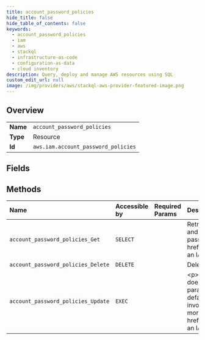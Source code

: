 ```yaml
---
title: account_password_policies
hide_title: false
hide_table_of_contents: false
keywords:
  - account_password_policies
  - iam
  - aws    
  - stackql
  - infrastructure-as-code
  - configuration-as-data
  - cloud inventory
description: Query, deploy and manage AWS resources using SQL
custom_edit_url: null
image: /img/providers/aws/stackql-aws-provider-featured-image.png
---
```

  
    

## Overview
<table><tbody>
<tr><td><b>Name</b></td><td><code>account_password_policies</code></td></tr>
<tr><td><b>Type</b></td><td>Resource</td></tr>
<tr><td><b>Id</b></td><td><code>aws.iam.account_password_policies</code></td></tr>
</tbody></table>

## Fields
## Methods
| Name | Accessible by | Required Params | Description |
|:-----|:--------------|:----------------|:------------|
| `account_password_policies_Get` | `SELECT` |  | Retrieves the password policy for the Amazon Web Services account. This tells you the complexity requirements and mandatory rotation periods for the IAM user passwords in your account. For more information about using a password policy, see &lt;a href="https://docs.aws.amazon.com/IAM/latest/UserGuide/Using_ManagingPasswordPolicies.html"&gt;Managing an IAM password policy&lt;/a&gt;. |
| `account_password_policies_Delete` | `DELETE` |  | Deletes the password policy for the Amazon Web Services account. There are no parameters. |
| `account_password_policies_Update` | `EXEC` |  | &lt;p&gt;Updates the password policy settings for the Amazon Web Services account.&lt;/p&gt; &lt;note&gt; &lt;p&gt;This operation does not support partial updates. No parameters are required, but if you do not specify a parameter, that parameter's value reverts to its default value. See the &lt;b&gt;Request Parameters&lt;/b&gt; section for each parameter's default value. Also note that some parameters do not allow the default parameter to be explicitly set. Instead, to invoke the default value, do not include that parameter when you invoke the operation.&lt;/p&gt; &lt;/note&gt; &lt;p&gt; For more information about using a password policy, see &lt;a href="https://docs.aws.amazon.com/IAM/latest/UserGuide/Using_ManagingPasswordPolicies.html"&gt;Managing an IAM password policy&lt;/a&gt; in the &lt;i&gt;IAM User Guide&lt;/i&gt;.&lt;/p&gt; |
